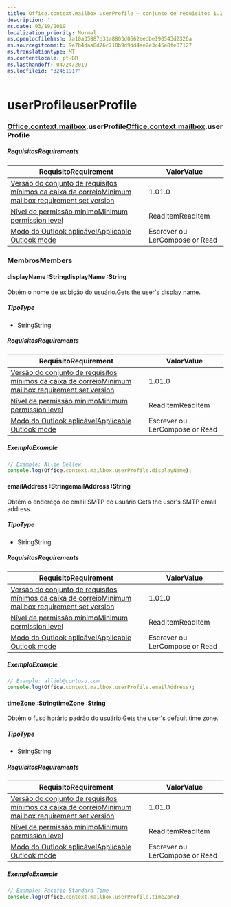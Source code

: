 ```yaml
---
title: Office.context.mailbox.userProfile – conjunto de requisitos 1.1
description: ''
ms.date: 03/19/2019
localization_priority: Normal
ms.openlocfilehash: 7a10a35887d31a8803d0662eedbe190543d2326a
ms.sourcegitcommit: 9e7b4daa8d76c710b9d9dd4ae2e3c45e8fe07127
ms.translationtype: MT
ms.contentlocale: pt-BR
ms.lasthandoff: 04/24/2019
ms.locfileid: "32451917"
---
```

# <a name="userprofile"></a><span data-ttu-id="2b224-102">userProfile</span><span class="sxs-lookup"><span data-stu-id="2b224-102">userProfile</span></span>

### <a name="officeofficemdcontextofficecontextmdmailboxofficecontextmailboxmduserprofile"></a><span data-ttu-id="2b224-103">[Office](Office.md)[.context](Office.context.md)[.mailbox](Office.context.mailbox.md).userProfile</span><span class="sxs-lookup"><span data-stu-id="2b224-103">[Office](Office.md)[.context](Office.context.md)[.mailbox](Office.context.mailbox.md).userProfile</span></span>

##### <a name="requirements"></a><span data-ttu-id="2b224-104">Requisitos</span><span class="sxs-lookup"><span data-stu-id="2b224-104">Requirements</span></span>

|<span data-ttu-id="2b224-105">Requisito</span><span class="sxs-lookup"><span data-stu-id="2b224-105">Requirement</span></span>| <span data-ttu-id="2b224-106">Valor</span><span class="sxs-lookup"><span data-stu-id="2b224-106">Value</span></span>|
|---|---|
|[<span data-ttu-id="2b224-107">Versão do conjunto de requisitos mínimos da caixa de correio</span><span class="sxs-lookup"><span data-stu-id="2b224-107">Minimum mailbox requirement set version</span></span>](/office/dev/add-ins/reference/requirement-sets/outlook-api-requirement-sets)| <span data-ttu-id="2b224-108">1.0</span><span class="sxs-lookup"><span data-stu-id="2b224-108">1.0</span></span>|
|[<span data-ttu-id="2b224-109">Nível de permissão mínimo</span><span class="sxs-lookup"><span data-stu-id="2b224-109">Minimum permission level</span></span>](/outlook/add-ins/understanding-outlook-add-in-permissions)| <span data-ttu-id="2b224-110">ReadItem</span><span class="sxs-lookup"><span data-stu-id="2b224-110">ReadItem</span></span>|
|[<span data-ttu-id="2b224-111">Modo do Outlook aplicável</span><span class="sxs-lookup"><span data-stu-id="2b224-111">Applicable Outlook mode</span></span>](/outlook/add-ins/#extension-points)| <span data-ttu-id="2b224-112">Escrever ou Ler</span><span class="sxs-lookup"><span data-stu-id="2b224-112">Compose or Read</span></span>|

### <a name="members"></a><span data-ttu-id="2b224-113">Membros</span><span class="sxs-lookup"><span data-stu-id="2b224-113">Members</span></span>

####  <a name="displayname-string"></a><span data-ttu-id="2b224-114">displayName :String</span><span class="sxs-lookup"><span data-stu-id="2b224-114">displayName :String</span></span>

<span data-ttu-id="2b224-115">Obtém o nome de exibição do usuário.</span><span class="sxs-lookup"><span data-stu-id="2b224-115">Gets the user's display name.</span></span>

##### <a name="type"></a><span data-ttu-id="2b224-116">Tipo</span><span class="sxs-lookup"><span data-stu-id="2b224-116">Type</span></span>

*   <span data-ttu-id="2b224-117">String</span><span class="sxs-lookup"><span data-stu-id="2b224-117">String</span></span>

##### <a name="requirements"></a><span data-ttu-id="2b224-118">Requisitos</span><span class="sxs-lookup"><span data-stu-id="2b224-118">Requirements</span></span>

|<span data-ttu-id="2b224-119">Requisito</span><span class="sxs-lookup"><span data-stu-id="2b224-119">Requirement</span></span>| <span data-ttu-id="2b224-120">Valor</span><span class="sxs-lookup"><span data-stu-id="2b224-120">Value</span></span>|
|---|---|
|[<span data-ttu-id="2b224-121">Versão do conjunto de requisitos mínimos da caixa de correio</span><span class="sxs-lookup"><span data-stu-id="2b224-121">Minimum mailbox requirement set version</span></span>](/office/dev/add-ins/reference/requirement-sets/outlook-api-requirement-sets)| <span data-ttu-id="2b224-122">1.0</span><span class="sxs-lookup"><span data-stu-id="2b224-122">1.0</span></span>|
|[<span data-ttu-id="2b224-123">Nível de permissão mínimo</span><span class="sxs-lookup"><span data-stu-id="2b224-123">Minimum permission level</span></span>](/outlook/add-ins/understanding-outlook-add-in-permissions)| <span data-ttu-id="2b224-124">ReadItem</span><span class="sxs-lookup"><span data-stu-id="2b224-124">ReadItem</span></span>|
|[<span data-ttu-id="2b224-125">Modo do Outlook aplicável</span><span class="sxs-lookup"><span data-stu-id="2b224-125">Applicable Outlook mode</span></span>](/outlook/add-ins/#extension-points)| <span data-ttu-id="2b224-126">Escrever ou Ler</span><span class="sxs-lookup"><span data-stu-id="2b224-126">Compose or Read</span></span>|

##### <a name="example"></a><span data-ttu-id="2b224-127">Exemplo</span><span class="sxs-lookup"><span data-stu-id="2b224-127">Example</span></span>

```javascript
// Example: Allie Bellew
console.log(Office.context.mailbox.userProfile.displayName);
```

####  <a name="emailaddress-string"></a><span data-ttu-id="2b224-128">emailAddress :String</span><span class="sxs-lookup"><span data-stu-id="2b224-128">emailAddress :String</span></span>

<span data-ttu-id="2b224-129">Obtém o endereço de email SMTP do usuário.</span><span class="sxs-lookup"><span data-stu-id="2b224-129">Gets the user's SMTP email address.</span></span>

##### <a name="type"></a><span data-ttu-id="2b224-130">Tipo</span><span class="sxs-lookup"><span data-stu-id="2b224-130">Type</span></span>

*   <span data-ttu-id="2b224-131">String</span><span class="sxs-lookup"><span data-stu-id="2b224-131">String</span></span>

##### <a name="requirements"></a><span data-ttu-id="2b224-132">Requisitos</span><span class="sxs-lookup"><span data-stu-id="2b224-132">Requirements</span></span>

|<span data-ttu-id="2b224-133">Requisito</span><span class="sxs-lookup"><span data-stu-id="2b224-133">Requirement</span></span>| <span data-ttu-id="2b224-134">Valor</span><span class="sxs-lookup"><span data-stu-id="2b224-134">Value</span></span>|
|---|---|
|[<span data-ttu-id="2b224-135">Versão do conjunto de requisitos mínimos da caixa de correio</span><span class="sxs-lookup"><span data-stu-id="2b224-135">Minimum mailbox requirement set version</span></span>](/office/dev/add-ins/reference/requirement-sets/outlook-api-requirement-sets)| <span data-ttu-id="2b224-136">1.0</span><span class="sxs-lookup"><span data-stu-id="2b224-136">1.0</span></span>|
|[<span data-ttu-id="2b224-137">Nível de permissão mínimo</span><span class="sxs-lookup"><span data-stu-id="2b224-137">Minimum permission level</span></span>](/outlook/add-ins/understanding-outlook-add-in-permissions)| <span data-ttu-id="2b224-138">ReadItem</span><span class="sxs-lookup"><span data-stu-id="2b224-138">ReadItem</span></span>|
|[<span data-ttu-id="2b224-139">Modo do Outlook aplicável</span><span class="sxs-lookup"><span data-stu-id="2b224-139">Applicable Outlook mode</span></span>](/outlook/add-ins/#extension-points)| <span data-ttu-id="2b224-140">Escrever ou Ler</span><span class="sxs-lookup"><span data-stu-id="2b224-140">Compose or Read</span></span>|

##### <a name="example"></a><span data-ttu-id="2b224-141">Exemplo</span><span class="sxs-lookup"><span data-stu-id="2b224-141">Example</span></span>

```javascript
// Example: allieb@contoso.com
console.log(Office.context.mailbox.userProfile.emailAddress);
```

####  <a name="timezone-string"></a><span data-ttu-id="2b224-142">timeZone :String</span><span class="sxs-lookup"><span data-stu-id="2b224-142">timeZone :String</span></span>

<span data-ttu-id="2b224-143">Obtém o fuso horário padrão do usuário.</span><span class="sxs-lookup"><span data-stu-id="2b224-143">Gets the user's default time zone.</span></span>

##### <a name="type"></a><span data-ttu-id="2b224-144">Tipo</span><span class="sxs-lookup"><span data-stu-id="2b224-144">Type</span></span>

*   <span data-ttu-id="2b224-145">String</span><span class="sxs-lookup"><span data-stu-id="2b224-145">String</span></span>

##### <a name="requirements"></a><span data-ttu-id="2b224-146">Requisitos</span><span class="sxs-lookup"><span data-stu-id="2b224-146">Requirements</span></span>

|<span data-ttu-id="2b224-147">Requisito</span><span class="sxs-lookup"><span data-stu-id="2b224-147">Requirement</span></span>| <span data-ttu-id="2b224-148">Valor</span><span class="sxs-lookup"><span data-stu-id="2b224-148">Value</span></span>|
|---|---|
|[<span data-ttu-id="2b224-149">Versão do conjunto de requisitos mínimos da caixa de correio</span><span class="sxs-lookup"><span data-stu-id="2b224-149">Minimum mailbox requirement set version</span></span>](/office/dev/add-ins/reference/requirement-sets/outlook-api-requirement-sets)| <span data-ttu-id="2b224-150">1.0</span><span class="sxs-lookup"><span data-stu-id="2b224-150">1.0</span></span>|
|[<span data-ttu-id="2b224-151">Nível de permissão mínimo</span><span class="sxs-lookup"><span data-stu-id="2b224-151">Minimum permission level</span></span>](/outlook/add-ins/understanding-outlook-add-in-permissions)| <span data-ttu-id="2b224-152">ReadItem</span><span class="sxs-lookup"><span data-stu-id="2b224-152">ReadItem</span></span>|
|[<span data-ttu-id="2b224-153">Modo do Outlook aplicável</span><span class="sxs-lookup"><span data-stu-id="2b224-153">Applicable Outlook mode</span></span>](/outlook/add-ins/#extension-points)| <span data-ttu-id="2b224-154">Escrever ou Ler</span><span class="sxs-lookup"><span data-stu-id="2b224-154">Compose or Read</span></span>|

##### <a name="example"></a><span data-ttu-id="2b224-155">Exemplo</span><span class="sxs-lookup"><span data-stu-id="2b224-155">Example</span></span>

```javascript
// Example: Pacific Standard Time
console.log(Office.context.mailbox.userProfile.timeZone);
```

